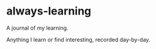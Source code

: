 # always-learning
A journal of my learning.

Anything I learn or find interesting, recorded day-by-day.


